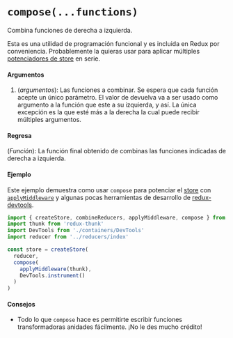 # `compose(...functions)`

Combina funciones de derecha a izquierda.

Esta es una utilidad de programación funcional y es incluida en Redux por conveniencia.
Probablemente la quieras usar para aplicar múltiples [potenciadores de store](../glosario.md#potenciador-de-store) en serie.

#### Argumentos

1. (*argumentos*): Las funciones a combinar. Se espera que cada función acepte un único parámetro. El valor de devuelva va a ser usado como argumento a la función que este a su izquierda, y así. La única excepción es la que esté más a la derecha la cual puede recibir múltiples argumentos.

#### Regresa

(*Función*): La función final obtenido de combinas las funciones indicadas de derecha a izquierda.

#### Ejemplo

Este ejemplo demuestra como usar `compose` para potenciar el [store](store.md) con [`applyMiddleware`](./apply-middleware.md) y algunas pocas herramientas de desarrollo de [redux-devtools](https://github.com/gaearon/redux-devtools).

```js
import { createStore, combineReducers, applyMiddleware, compose } from 'redux'
import thunk from 'redux-thunk'
import DevTools from './containers/DevTools'
import reducer from '../reducers/index'

const store = createStore(
  reducer,
  compose(
    applyMiddleware(thunk),
    DevTools.instrument()
  )
)
```

#### Consejos

* Todo lo que `compose` hace es permitirte escribir funciones transformadoras anidades fácilmente. ¡No le des mucho crédito!

